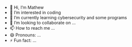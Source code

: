 - 👋 Hi, I’m Mathew
- 👀 I’m interested in coding
- 🌱 I’m currently learning cybersecurity and some programs
- 💞️ I’m looking to collaborate on ...
- 📫 How to reach me ...
- 😄 Pronouns: ...
- ⚡ Fun fact: ...
